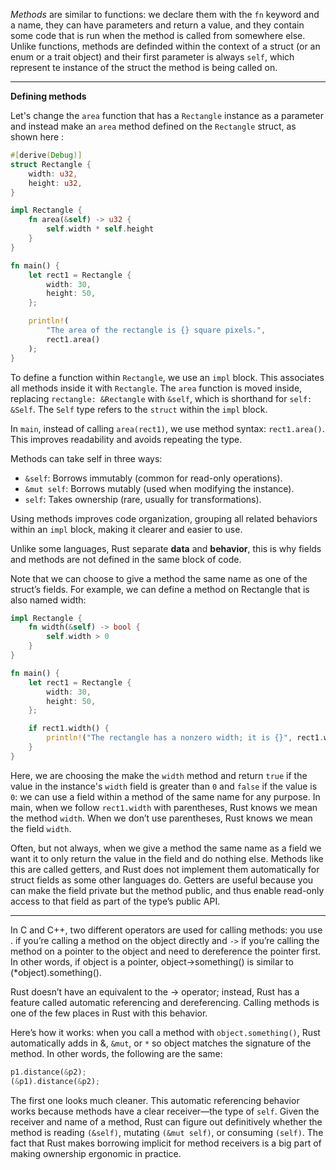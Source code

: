 *Methods* are similar to functions: we declare them with the `fn` keyword and a name,
they can have parameters and return a value, and they contain some code that is run when the
method is called from somewhere else. Unlike functions, methods are definded within the context
of a struct (or an enum or a trait object) and their first parameter is always `self`, which
represent te instance of the struct the method is being called on.

---

**Defining methods**

Let's change the `area` function that has a `Rectangle` instance as a parameter and instead
make an `area` method defined on the `Rectangle` struct, as shown here :

```rust
#[derive(Debug)]
struct Rectangle {
    width: u32,
    height: u32,
}

impl Rectangle {
    fn area(&self) -> u32 {
        self.width * self.height
    }
}

fn main() {
    let rect1 = Rectangle {
        width: 30,
        height: 50,
    };

    println!(
        "The area of the rectangle is {} square pixels.",
        rect1.area()
    );
}
```

To define a function within `Rectangle`, we use an `impl` block. This associates all methods
inside it with `Rectangle`. The `area` function is moved inside, replacing `rectangle: &Rectangle`
with `&self`, which is shorthand for `self: &Self`. The `Self` type refers to the `struct` within
the `impl` block.

In `main`, instead of calling `area(rect1)`, we use method syntax: `rect1.area()`. This improves
readability and avoids repeating the type.

Methods can take self in three ways:

- `&self`: Borrows immutably (common for read-only operations).
- `&mut self`: Borrows mutably (used when modifying the instance).
- `self`: Takes ownership (rare, usually for transformations).

Using methods improves code organization, grouping all related behaviors within an `impl` block,
making it clearer and easier to use.

Unlike some languages, Rust separate **data** and **behavior**, this is why fields and methods are
not defined in the same block of code.

Note that we can choose to give a method the same name as one of the struct’s fields.
For example, we can define a method on Rectangle that is also named width:

```rust
impl Rectangle {
    fn width(&self) -> bool {
        self.width > 0
    }
}

fn main() {
    let rect1 = Rectangle {
        width: 30,
        height: 50,
    };

    if rect1.width() {
        println!("The rectangle has a nonzero width; it is {}", rect1.width);
    }
}
```

Here, we are choosing the make the `width` method and return `true` if the value in the
instance's `width` field is greater than `0` and `false` if the value is `0`: we can
use a field within a method of the same name for any purpose. In main, when we follow
`rect1.width` with parentheses, Rust knows we mean the method `width`.
When we don’t use parentheses, Rust knows we mean the field `width`.

Often, but not always, when we give a method the same name as a field we want it to only
return the value in the field and do nothing else. Methods like this are called getters,
and Rust does not implement them automatically for struct fields as some other languages
do. Getters are useful because you can make the field private but the method public, and
thus enable read-only access to that field as part of the type’s public API.

---

In C and C++, two different operators are used for calling methods: you use . if you’re calling a method on the object directly and `->`
if you’re calling the method on a pointer to the object and need to dereference the pointer first. In other words, if object is a pointer,
object->something() is similar to (*object).something().

Rust doesn’t have an equivalent to the -> operator; instead, Rust has a feature called automatic referencing and dereferencing.
Calling methods is one of the few places in Rust with this behavior.

Here’s how it works: when you call a method with `object.something()`, Rust automatically adds in
&, `&mut`, or `*` so object matches the signature of the method. In other words, the following are
the same:

```rust
p1.distance(&p2);
(&p1).distance(&p2);
```

The first one looks much cleaner. This automatic referencing behavior works because methods
have a clear receiver—the type of `self`. Given the receiver and name of a method, Rust can
figure out definitively whether the method is reading `(&self)`, mutating `(&mut self)`, or
consuming `(self)`. The fact that Rust makes borrowing implicit for method receivers is a
big part of making ownership ergonomic in practice.
